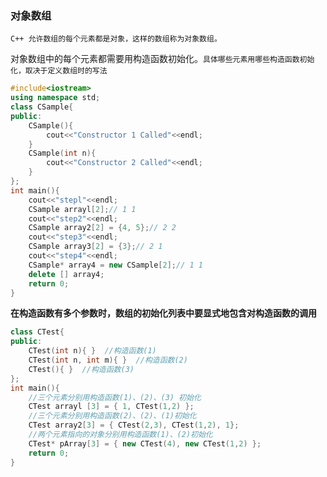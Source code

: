 ### 对象数组

`C++ 允许数组的每个元素都是对象，这样的数组称为对象数组。`

对象数组中的每个元素都需要用构造函数初始化。`具体哪些元素用哪些构造函数初始化，取决于定义数组时的写法`

```cpp
#include<iostream>
using namespace std;
class CSample{
public:
    CSample(){
        cout<<"Constructor 1 Called"<<endl;
    }
    CSample(int n){
        cout<<"Constructor 2 Called"<<endl;
    }
};
int main(){
    cout<<"stepl"<<endl;
    CSample arrayl[2];// 1 1
    cout<<"step2"<<endl;
    CSample array2[2] = {4, 5};// 2 2
    cout<<"step3"<<endl;
    CSample array3[2] = {3};// 2 1
    cout<<"step4"<<endl;
    CSample* array4 = new CSample[2];// 1 1
    delete [] array4;
    return 0;
}
```

**在构造函数有多个参数时，数组的初始化列表中要显式地包含对构造函数的调用**

```cpp
class CTest{
public:
    CTest(int n){ }  //构造函数(1)
    CTest(int n, int m){ }  //构造函数(2)
    CTest(){ }  //构造函数(3)
};
int main(){
    //三个元素分别用构造函数(1)、(2)、(3) 初始化
    CTest arrayl [3] = { 1, CTest(1,2) };
    //三个元素分别用构造函数(2)、(2)、(1)初始化
    CTest array2[3] = { CTest(2,3), CTest(1,2), 1};
    //两个元素指向的对象分别用构造函数(1)、(2)初始化
    CTest* pArray[3] = { new CTest(4), new CTest(1,2) };
    return 0;
}
```